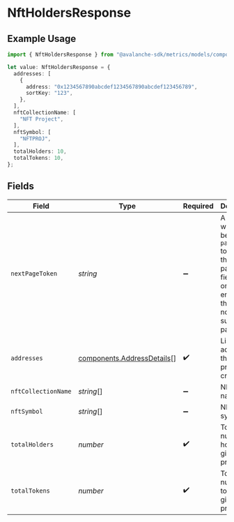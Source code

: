 # NftHoldersResponse

## Example Usage

```typescript
import { NftHoldersResponse } from "@avalanche-sdk/metrics/models/components";

let value: NftHoldersResponse = {
  addresses: [
    {
      address: "0x1234567890abcdef1234567890abcdef123456789",
      sortKey: "123",
    },
  ],
  nftCollectionName: [
    "NFT Project",
  ],
  nftSymbol: [
    "NFTPROJ",
  ],
  totalHolders: 10,
  totalTokens: 10,
};
```

## Fields

| Field                                                                                                                                  | Type                                                                                                                                   | Required                                                                                                                               | Description                                                                                                                            | Example                                                                                                                                |
| -------------------------------------------------------------------------------------------------------------------------------------- | -------------------------------------------------------------------------------------------------------------------------------------- | -------------------------------------------------------------------------------------------------------------------------------------- | -------------------------------------------------------------------------------------------------------------------------------------- | -------------------------------------------------------------------------------------------------------------------------------------- |
| `nextPageToken`                                                                                                                        | *string*                                                                                                                               | :heavy_minus_sign:                                                                                                                     | A token, which can be sent as `pageToken` to retrieve the next page. If this field is omitted or empty, there are no subsequent pages. |                                                                                                                                        |
| `addresses`                                                                                                                            | [components.AddressDetails](../../models/components/addressdetails.md)[]                                                               | :heavy_check_mark:                                                                                                                     | List of addresses that match provided criteria.                                                                                        |                                                                                                                                        |
| `nftCollectionName`                                                                                                                    | *string*[]                                                                                                                             | :heavy_minus_sign:                                                                                                                     | NFT project name.                                                                                                                      | NFT Project                                                                                                                            |
| `nftSymbol`                                                                                                                            | *string*[]                                                                                                                             | :heavy_minus_sign:                                                                                                                     | NFT symbol.                                                                                                                            | NFTPROJ                                                                                                                                |
| `totalHolders`                                                                                                                         | *number*                                                                                                                               | :heavy_check_mark:                                                                                                                     | Total number of holders of a given NFT project.                                                                                        | 10                                                                                                                                     |
| `totalTokens`                                                                                                                          | *number*                                                                                                                               | :heavy_check_mark:                                                                                                                     | Total number of tokens of a given NFT project.                                                                                         | 10                                                                                                                                     |